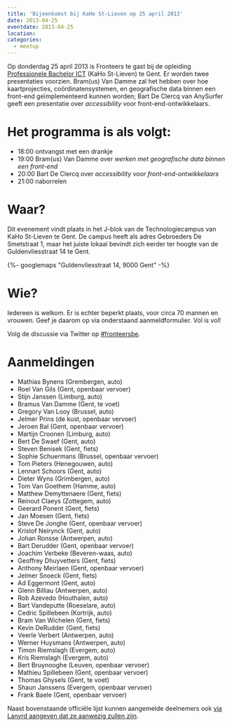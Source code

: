 ```yaml
---
title: 'Bijeenkomst bij KaHo St-Lieven op 25 april 2013'
date: 2013-04-25
eventdate: 2013-04-25
location:
categories:
  - meetup
---
```


Op donderdag 25 april 2013 is Fronteers te gast bij de opleiding [Professionele Bachelor ICT](http://www.ikdoeict.be/) (KaHo St-Lieven) te Gent. Er worden twee presentaties voorzien. Bram(us) Van Damme zal het hebben over hoe kaartprojecties, coördinatensystemen, en geografische data binnen een front-end geïmplementeerd kunnen worden; Bart De Clercq van AnySurfer geeft een presentatie over _accessibility_ voor front-end-ontwikkelaars.

# Het programma is als volgt:

- 18:00 ontvangst met een drankje
- 19:00 Bram(us) Van Damme over _werken met geografische data binnen een front-end_
- 20:00 Bart De Clercq over _accessibility voor front-end-ontwikkelaars_
- 21:00 naborrelen

# Waar?

Dit evenement vindt plaats in het J-blok van de Technologiecampus van KaHo St-Lieven te Gent. De campus heeft als adres Gebroeders De Smetstraat 1, maar het juiste lokaal bevindt zich eerder ter hoogte van de Guldenvliesstraat 14 te Gent.

{%- googlemaps "Guldenvliesstraat 14, 9000 Gent" -%}

# Wie?

Iedereen is welkom. Er is echter beperkt plaats, voor circa 70 mannen en vrouwen. Geef je daarom op via onderstaand aanmeldformulier. Vol is vol!

Volg de discussie via Twitter op [#fronteersbe](https://twitter.com/search?q=%23fronteersbe).

# Aanmeldingen

- Mathias Bynens (Grembergen, auto)
- Roel Van Gils (Gent, openbaar vervoer)
- Stijn Janssen (Limburg, auto)
- Bramus Van Damme (Gent, te voet)
- Gregory Van Looy (Brussel, auto)
- Jelmer Prins (de kust, openbaar vervoer)
- Jeroen Bal (Gent, openbaar vervoer)
- Martijn Croonen (Limburg, auto)
- Bert De Swaef (Gent, auto)
- Steven Benisek (Gent, fiets)
- Sophie Schuermans (Brussel, openbaar vervoer)
- Tom Pieters (Henegouwen, auto)
- Lennart Schoors (Gent, auto)
- Dieter Wyns (Grimbergen, auto)
- Tom Van Goethem (Hamme, auto)
- Matthew Demyttenaere (Gent, fiets)
- Reinout Claeys (Zottegem, auto)
- Geerard Ponent (Gent, fiets)
- Jan Moesen (Gent, fiets)
- Steve De Jonghe (Gent, openbaar vervoer)
- Kristof Neirynck (Gent, auto)
- Johan Ronsse (Antwerpen, auto)
- Bart Derudder (Gent, openbaar vervoer)
- Joachim Verbeke (Beveren-waas, auto)
- Geoffrey Dhuyvetters (Gent, fiets)
- Anthony Meirlaen (Gent, openbaar vervoer)
- Jelmer Snoeck (Gent, fiets)
- Ad Eggermont (Gent, auto)
- Glenn Billiau (Antwerpen, auto)
- Rob Azevedo (Houthalen, auto)
- Bart Vandeputte (Roeselare, auto)
- Cedric Spillebeen (Kortrijk, auto)
- Bram Van Wichelen (Gent, fiets)
- Kevin DeRudder (Gent, fiets)
- Veerle Verbert (Antwerpen, auto)
- Werner Huysmans (Antwerpen, auto)
- Timon Riemslagh (Evergem, auto)
- Kris Riemslagh (Evergem, auto)
- Bert Bruynooghe (Leuven, openbaar vervoer)
- Mathieu Spillebeen (Gent, openbaar vervoer)
- Thomas Ghysels (Gent, te voet)
- Shaun Janssens (Evergem, openbaar vervoer)
- Frank Baele (Gent, openbaar vervoer)

Naast bovenstaande officiële lijst kunnen aangemelde deelnemers ook [via Lanyrd aangeven dat ze aanwezig zullen zijn](http://lanyrd.com/cpgck).

